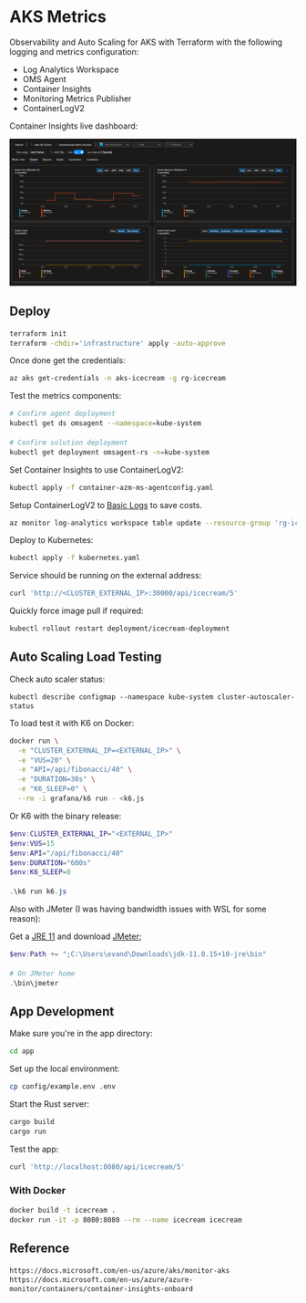 # AKS Metrics

Observability and Auto Scaling for AKS with Terraform with the following logging and metrics configuration:

- Log Analytics Workspace
- OMS Agent
- Container Insights
- Monitoring Metrics Publisher
- ContainerLogV2

Container Insights live dashboard:

![Metrics](.assets/metrics.png)

## Deploy

```sh
terraform init
terraform -chdir='infrastructure' apply -auto-approve
```

Once done get the credentials:

```sh
az aks get-credentials -n aks-icecream -g rg-icecream
```

Test the metrics components:

```sh
# Confirm agent deployment
kubectl get ds omsagent --namespace=kube-system

# Confirm solution deployment
kubectl get deployment omsagent-rs -n=kube-system
```

Set Container Insights to use ContainerLogV2:

```sh
kubectl apply -f container-azm-ms-agentconfig.yaml
```

Setup ContainerLogV2 to [Basic Logs](https://docs.microsoft.com/en-us/azure/azure-monitor/logs/basic-logs-configure?tabs=portal-1%2Cportal-2) to save costs.

```sh
az monitor log-analytics workspace table update --resource-group 'rg-icecream'  --workspace-name 'log-icecream' --name 'ContainerLogV2'  --plan 'Basic'
```

Deploy to Kubernetes:

```sh
kubectl apply -f kubernetes.yaml
```

Service should be running on the external address:

```sh
curl 'http://<CLUSTER_EXTERNAL_IP>:30000/api/icecream/5'
```

Quickly force image pull if required:

```sh
kubectl rollout restart deployment/icecream-deployment
```

## Auto Scaling Load Testing

Check auto scaler status:

```
kubectl describe configmap --namespace kube-system cluster-autoscaler-status
```

To load test it with K6 on Docker:

```sh
docker run \
  -e "CLUSTER_EXTERNAL_IP=<EXTERNAL_IP>" \
  -e "VUS=20" \
  -e "API=/api/fibonacci/40" \
  -e "DURATION=30s" \
  -e "K6_SLEEP=0" \
  --rm -i grafana/k6 run - <k6.js
```

Or K6 with the binary release:

```ps1
$env:CLUSTER_EXTERNAL_IP="<EXTERNAL_IP>"
$env:VUS=15
$env:API="/api/fibonacci/40"
$env:DURATION="600s"
$env:K6_SLEEP=0

.\k6 run k6.js
```

Also with JMeter (I was having bandwidth issues with WSL for some reason):

Get a [JRE 11](https://adoptium.net/temurin/releases) and download [JMeter](https://jmeter.apache.org/download_jmeter.cgi);

```ps1
$env:Path += ";C:\Users\evand\Downloads\jdk-11.0.15+10-jre\bin"

# On JMeter home
.\bin\jmeter
```

## App Development

Make sure you're in the app directory:

```sh
cd app
```

Set up the local environment:

```sh
cp config/example.env .env
```

Start the Rust server:

```sh
cargo build
cargo run
```

Test the app:

```sh
curl 'http://localhost:8080/api/icecream/5'
```


### With Docker

```sh
docker build -t icecream .
docker run -it -p 8080:8080 --rm --name icecream icecream 
```

## Reference

```
https://docs.microsoft.com/en-us/azure/aks/monitor-aks
https://docs.microsoft.com/en-us/azure/azure-monitor/containers/container-insights-onboard
```
